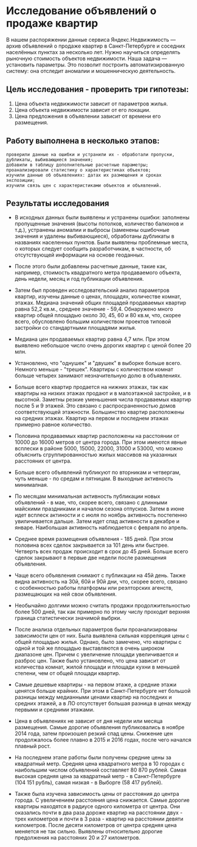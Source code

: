 # Исследование объявлений о продаже квартир

В нашем распоряжении данные сервиса Яндекс.Недвижимость — архив объявлений о продаже квартир
в Санкт-Петербурге и соседних населённых пунктах за несколько лет.
Нужно научиться определять рыночную стоимость объектов недвижимости.
Наша задача — установить параметры.
Это позволит построить автоматизированную систему: она отследит аномалии и мошенническую деятельность.

## Цель исследования - проверить три гипотезы:

1. Цена объекта недвижимости зависит от параметров жилья.
2. Цена объекта недвижимости зависит от его локации.
2. Цена предложения в объявлении зависит от времени его размещения.

## Работу выполнена в несколько этапов:

    проверили данные на ошибки и устранили их - обработали пропуски, дубликаты, выбивающиеся значения;
    добавили в таблицу дополнительные расчетные параметры;
    проанализировали статистику о характеристиках объектов;
    изучили данные об объявлениях: датах их размещения и сроках экспозиции;
    изучили связь цен с характеристиками объектов и объявлений.

## Результаты исследования

- В исходных данных были выявлены и устранены ошибки: заполнены пропущенные значения (высоты потолков, количество балконов и т.д.), устранены аномалии и выбросы (заменены ошибочные значения и удалены выбивающиеся), обработаны дубликаты в названиях населенных пунктов. Были выявлены проблемные места, о которых следует сообщить разработчикам, в частности, об отсутствующей информации на основе геоданных.

- После этого были добавлены расчетные данные, такие как, например, стоимость квадратного метра продаваемого объекта, день недели, месяц и год публикации объявления.

- Затем был проведен исследовательский анализ параметров квартир, изучены данные о ценах, площадях, количестве комнат, этажах. Медиана значений общих площадей продаваемых квартир равна 52,2 кв.м., среднее значение - 59,4. Обнаружено много квартир общей площадью около 30, 45, 60 и 80 кв.м, что, скорее всего, обусловлено большим количеством проектов типовой застройки со стандартными площадями жилья.

- Медиана цен продаваемых квартир равна 4,7 млн. При этом выявлено небольшое число очень дорогих квартир с ценой более 20 млн.

- Установлено, что "однушек" и "двушек" в выборке больше всего. Немного меньше - "трешек". Квартиры с количеством комнат больше четырех занимают незначительную долю в объявлениях.

- Больше всего квартир продается на нижних этажах, так как квартиры на низких этажах продают и в малоэтажной застройке, и в высотной. Заметны резкие уменьшения числа продаваемых квартир после 5 и 9 этажей. Это связано с распросраненностью домов соответствующей этажности. Большинство квартир расположены на средних этажах. Квартир на первом и последнем этажах примерно равное количество.

- Половина продаваемых квартир расположены на расстоянии от 10000 до 16000 метров от центра города. При этом имеются явные всплески в районе 5000, 15000, 22000, 31000 и 53000, что можно объяснить сгруппированностью жилых массивов на указанных расстояних от центра.

- Больше всего объявлений публикуют по вторникам и четвергам, чуть меньше - по средам и пятницам. В выходные активность минималная.

- По месяцам минимальная активность публикации новых объявлений - в мае, что, скорее всего, связано с длинными майскими праздниками и началом сезона отпусков. Затем в июне идет всплеск актиности и с июля по ноябрь активность постепенно увиличивается дальше. Затем идет спад активности в декабре и январе. Наибольшая активность наблюдается с февраля по апрель.

- Среднее время размещения объявления - 185 дней. При этом половина всех сделок закрывается за 101 день или быстрее. Четверть всех продаж происходит в срок до 45 дней. Больше всего сделок закрывают в первые две недели после размещения объявления.

- Чаще всего объявления снимают с публикации на 45й день. Также видна активность на 30й, 60й и 90й дни, что, скорее всего, связано с особенностью работы платформы или реэлторских агенств, размещающих на ней свои объявления.

- Необычайно долгими можно считать продажи продолжительностью более 500 дней, так как примерно по этому числу проходит верхняя граница статистически значимой выбрки.

- После анализа отдельных параметров были проанализированы зависимости цен от них. Была выявлена сильная корреляция цены с общей площадью жилья. Однако, было замечено, что квартиры с одной и той же площадью выставляются в очень широком диапазоне цен. Причем с увеличение площади увеличивается и разброс цен. Также было установлено, что цена зависит от количества комнат, жилой площади и площади кухни в меньшей степени, чем от общей площади квартир.

- Самые дешевые квартиры - на первом этаже, а средние этажи ценятся больше крайних. При этом в Санкт-Петербурге нет большой разницы между медианными ценами квартир на последних и средних этажей, а в ЛО отсутствует большая разница в ценах между первыми и средними этажами.

- Цена в объявлениях не зависит от дня недели или месяца размещения. Самые дорогие объявления публиковались в ноябре 2014 года, затем произошел резкий спад цены. Снижение цен продолжалось более плавно в 2015 и 2016 годах, после чего начался плавный рост.

- На последнем этапе работы были получены средние цены за квадратный метр. Средняя цена квадратного метра в 10 городах с наибольшим числом объявлений составляет 80 870 рублей. Самая высокая средняя цена за квадратный метр - в Санкт-Петербурге (104 151 рубль), самая низкая - в Выборге (58 417 рублей).

- Также была изучена зависимость цены от расстояния до центра города. С увеличением расстояния цена снижается. Самые дорогие квартиры находятся в радиусе одного километра от центра. Они оказались почти в два раза дороже квартир на расстоянии двух - трех километров и почти в 3 раза - квартир на расстоянии девяти километров. После десяти километров от центра средняя цена меняется не так сильно. Выявлены относительно дорогие предолжения на расстояних 20 и 27 километров.
